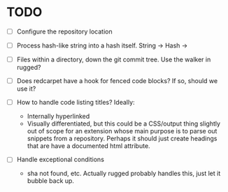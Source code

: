 TODO
====

- [ ] Configure the repository location

- [ ] Process hash-like string into a hash itself. String -> Hash ->

- [ ] Files within a directory, down the git commit tree. Use the walker in
  rugged?

- [ ] Does redcarpet have a hook for fenced code blocks? If so, should we use
  it?

- [ ] How to handle code listing titles? Ideally:

  - Internally hyperlinked
  - Visually differentiated, but this could be a CSS/output thing slightly out
    of scope for an extension whose main purpose is to parse out snippets from a
    repository. Perhaps it should just create headings that are have a
    documented html attribute.

- [ ] Handle exceptional conditions

  - sha not found, etc. Actually rugged probably handles this, just let it
    bubble back up.


